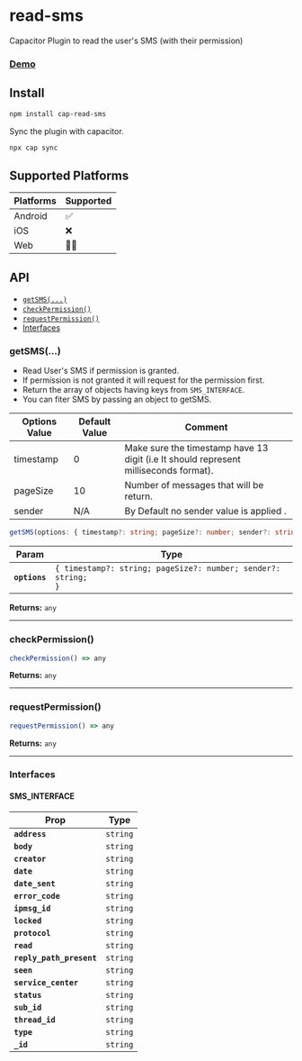# read-sms

Capacitor Plugin to read the user's SMS (with their permission)

### [Demo](https://github.com/Ayush-Rajniwal/Capacitor-read-sms-plugin-demo)

## Install

```bash
npm install cap-read-sms
```

Sync the plugin with capacitor.

```bash
npx cap sync
```

## Supported Platforms

| Platforms | Supported |
| --------- | --------- |
| Android   | ✅        |
| iOS       | ❌        |
| Web       | 🤷‍♂️        |

## API

<docgen-index>

- [`getSMS(...)`](#getsms)
- [`checkPermission()`](#checkpermission)
- [`requestPermission()`](#requestpermission)
- [Interfaces](#interfaces)

</docgen-index>

<docgen-api>
<!--Update the source file JSDoc comments and rerun docgen to update the docs below-->

### getSMS(...)

- Read User's SMS if permission is granted.
- If permission is not granted it will request for the permission first.
- Return the array of objects having keys from `SMS_INTERFACE`.
- You can fiter SMS by passing an object to getSMS.

| Options Value | Default Value | Comment                                                                              |
| ------------- | ------------- | ------------------------------------------------------------------------------------ |
| timestamp     | 0             | Make sure the timestamp have 13 digit (i.e It should represent milliseconds format). |
| pageSize      | 10            | Number of messages that will be return.                                              |
| sender        | N/A           | By Default no sender value is applied .                                              |

```typescript
getSMS(options: { timestamp?: string; pageSize?: number; sender?: string; }) => any
```

| Param         | Type                                                                     |
| ------------- | ------------------------------------------------------------------------ |
| **`options`** | <code>{ timestamp?: string; pageSize?: number; sender?: string; }</code> |

**Returns:** <code>any</code>

---

### checkPermission()

```typescript
checkPermission() => any
```

**Returns:** <code>any</code>

---

### requestPermission()

```typescript
requestPermission() => any
```

**Returns:** <code>any</code>

---

### Interfaces

#### SMS_INTERFACE

| Prop                     | Type                |
| ------------------------ | ------------------- |
| **`address`**            | <code>string</code> |
| **`body`**               | <code>string</code> |
| **`creator`**            | <code>string</code> |
| **`date`**               | <code>string</code> |
| **`date_sent`**          | <code>string</code> |
| **`error_code`**         | <code>string</code> |
| **`ipmsg_id`**           | <code>string</code> |
| **`locked`**             | <code>string</code> |
| **`protocol`**           | <code>string</code> |
| **`read`**               | <code>string</code> |
| **`reply_path_present`** | <code>string</code> |
| **`seen`**               | <code>string</code> |
| **`service_center`**     | <code>string</code> |
| **`status`**             | <code>string</code> |
| **`sub_id`**             | <code>string</code> |
| **`thread_id`**          | <code>string</code> |
| **`type`**               | <code>string</code> |
| **`_id`**                | <code>string</code> |

</docgen-api>
